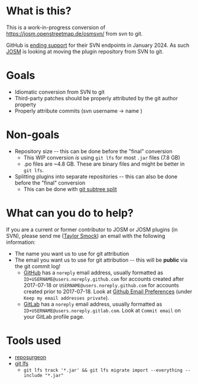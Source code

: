 # What is this?
This is a work-in-progress conversion of https://josm.openstreetmap.de/osmsvn/ from svn to git.

GitHub is [ending support](https://github.blog/2023-01-20-sunsetting-subversion-support/)
for their SVN endpoints in January 2024. As such [JOSM](https://josm.openstreetmap.de/ticket/23286)
is looking at moving the plugin repository from SVN to git.

# Goals
* Idiomatic conversion from SVN to git
* Third-party patches should be properly attributed by the git author property
* Properly attribute commits (svn username -> name <public email>)

# Non-goals
* Repository size -- this can be done before the "final" conversion
  * This WIP conversion _is_ using `git lfs` for most `.jar` files (7.8 GB)
  * .po files are ~4.8 GB. These are binary files and might be better in `git lfs`.
* Splitting plugins into separate repositories -- this can also be done before the "final" conversion
  * This can be done with [git subtree split](https://github.com/git/git/blob/master/contrib/subtree/git-subtree.txt)

# What can you do to help?
If you are a current or former contributor to JOSM or JOSM plugins (in SVN), please send
me ([Taylor Smock](mailto:tsmock@meta.com)) an email with the following information:
* The name you want us to use for git attribution
* The email you want us to use for git attribution -- this will be **public** via the git commit log!
  * [GitHub](https://docs.github.com/en/account-and-profile/setting-up-and-managing-your-personal-account-on-github/managing-email-preferences/setting-your-commit-email-address)
    has a `noreply` email address, usually formatted as `ID+USERNAME@users.noreply.github.com`
    for accounts created after 2017-07-18 or `USERNAME@users.noreply.github.com` for accounts
    created prior to 2017-07-18.
    Look at [Github Email Preferences](https://github.com/settings/emails) (under `Keep my email addresses private`).
  * [GitLab](https://docs.gitlab.com/ee/user/profile/index.html#use-an-automatically-generated-private-commit-email)
    has a `noreply` email address, usually formatted as `ID+USERNAME@users.noreply.gitlab.com`.
    Look at `Commit email` on your GitLab profile page.

# Tools used
* [reposurgeon](https://gitlab.com/esr/reposurgeon)
* [git lfs](https://github.com/git-lfs/git-lfs)
  * `git lfs track '*.jar' && git lfs migrate import --everything --include "*.jar"`
